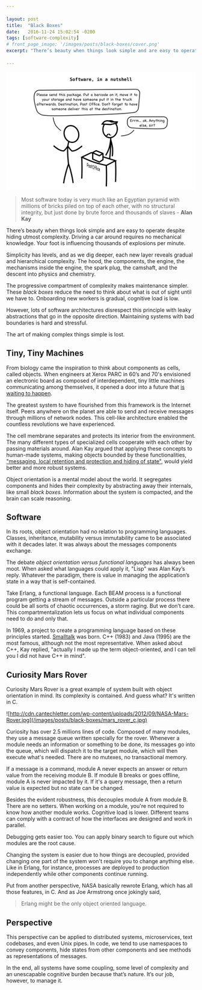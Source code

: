```yaml
---

layout: post
title:  "Black Boxes"
date:   2016-11-24 15:02:54 -0200
tags: [software-complexity]
# front_page_image: '/images/posts/black-boxes/cover.png'
excerpt: "There’s beauty when things look simple and are easy to operate despite hiding utmost complexity. Simplicity has levels, and as we dig deeper, each new layer reveals gradual and intricate components. This progressive compartment of complexity makes maintenance simpler and scalable."

---
```


![Software, in a nutshell](/images/posts/black-boxes/cover.png)

> Most software today is very much like an Egyptian pyramid with millions of bricks piled on top of each other, with no structural integrity, but just done by brute force and thousands of slaves - **Alan Kay**

There’s beauty when things look simple and are easy to operate despite hiding utmost complexity. Driving a car around requires no mechanical knowledge. Your foot is influencing thousands of explosions per minute.

Simplicity has levels, and as we dig deeper, each new layer reveals gradual and hierarchical complexity. The hood, the components, the engine, the mechanisms inside the engine, the spark plug, the camshaft, and the descent into physics and chemistry.

The progressive compartment of complexity makes maintenance simpler. These _black boxes_ reduce the need to think about what is out of sight until we have to. Onboarding new workers is gradual, cognitive load is low.

However, lots of software architectures disrespect this principle with leaky abstractions that go in the opposite direction. Maintaining systems with bad boundaries is hard and stressful.

The art of making complex things simple is lost.

## Tiny, Tiny Machines

From biology came the inspiration to think about components as cells, called objects. When engineers at Xerox PARC in 60’s and 70's envisioned an electronic board as composed of interdependent, tiny little machines communicating among themselves, it opened a door into a future that [is waiting to happen](https://archive.org/details/AlanKayAtOOPSLA1997TheComputerRevolutionHasntHappenedYet)</sup>. 

The greatest system to have flourished from this framework is the Internet itself. Peers anywhere on the planet are able to send and receive messages through millions of network nodes. This cell-like architecture enabled the countless revolutions we have experienced.

The cell membrane separates and protects its interior from the environment. The many different types of specialized cells cooperate with each other by passing materials around. Alan Kay argued that applying these concepts to human-made systems, making objects bounded by these functionalities, ["messaging, local retention and protection and hiding of state"](https://www.quora.com/What-is-Alan-Kays-definition-of-Object-Oriented/answer/Alan-Kay-11), would yield better and more robust systems.

Object orientation is a mental model about the world. It segregates components and hides their complexity by abstracting away their internals, like small _black boxes_. Information about the system is compacted, and the brain can scale reasoning.

## Software

In its roots, object orientation had no relation to programming languages. Classes, inheritance, mutability versus immutability came to be associated with it decades later. It was always about the messages components exchange.

The debate _object orientation versus functional languages_ has always been moot. When asked what languages could apply it, "Lisp" was Alan Kay’s reply. Whatever the paradigm, there is value in managing the application’s state in a way that is self-contained.

Take Erlang, a functional language. Each BEAM process is a functional program getting a stream of messages. Outside a particular process there could be all sorts of chaotic occurrences, a storm raging. But we don’t care. This compartmentalization lets us focus on what individual components need to do and only that.

In 1969, a project to create a programming language based on these principles started. [Smalltalk](https://en.wikipedia.org/wiki/Smalltalk) was born. C++ (1983) and Java (1995) are the most famous, although not the most representative. When asked about C++, Kay replied, "actually I made up the term object-oriented, and I can tell you I did not have C++ in mind".

## Curiosity Mars Rover

Curiosity Mars Rover is a great example of system built with object orientation in mind. Its complexity is contained. And guess what? It's written in C.

![http://cdn.cantechletter.com/wp-content/uploads/2012/09/NASA-Mars-Rover.jpg](/images/posts/black-boxes/mars_rover_c.jpg)

Curiosity has over 2.5 millions lines of code. Composed of many modules, they use a message queue written specially for the rover. Whenever a module needs an information or something to be done, its messages go into the queue, which will dispatch it to the target module, which will then execute what's needed. There are no mutexes, no transactional memory.

If a message is a command, module A never expects an answer or return value from the receiving module B. If module B breaks or goes offline, module A is never impacted by it. If it's a query message, then a return value is expected but no state can be changed.

Besides the evident robustness, this decouples module A from module B. There are no setters. When working on a module, you're not required to know how another module works. Cognitive load is lower. Different teams can comply with a contract of how the interfaces are designed and work in parallel.

Debugging gets easier too. You can apply binary search to figure out which modules are the root cause.

Changing the system is easier due to how things are decoupled, provided changing one part of the system won't require you to change anything else. Like in Erlang, for instance, processes are deployed to production independently while other components continue running.

Put from another perspective, NASA basically rewrote Erlang, which has all those features, in C. And as Joe Armstrong once jokingly said,

> Erlang might be the only object oriented language.

## Perspective

This perspective can be applied to distributed systems, microservices, text codebases, and even Unix pipes. In code, we tend to use namespaces to convey components, hide states from other components and see methods as representations of messages.

In the end, all systems have some coupling, some level of complexity and an unescapable cognitive burden because that’s nature. It’s our job, however, to manage it.
